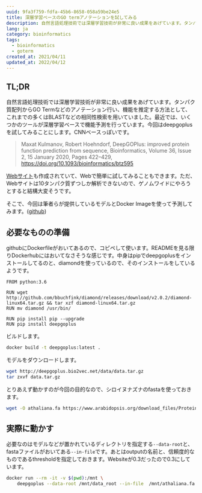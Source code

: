```yaml
---
uuid: 9fa3f759-fdfa-45b6-8658-058a59be24e5
title: 深層学習ベースのGO termアノテーションを試してみる
description: 自然言語処理技術では深層学習技術が非常に良い成果をあげています。タンパク質配列からGO Termなどのアノテーション行い、機能を推定する方法として、これまでの多くはBLASTなどの相同性検索を用いていました。最近では、いくつかのツールが深層学習ベースで機能予測を行っています。今回はdeepgoplusを試してみることにします。
lang: ja
category: bioinformatics
tags:
  - bioinformatics
  - goterm
created_at: 2021/04/11
updated_at: 2022/04/12
---
```


## TL;DR

自然言語処理技術では深層学習技術が非常に良い成果をあげています。タンパク質配列からGO Termなどのアノテーション行い、機能を推定する方法として、これまでの多くはBLASTなどの相同性検索を用いていました。最近では、いくつかのツールが深層学習ベースで機能予測を行っています。今回はdeepgoplusを試してみることにします。CNNベースっぽいです。

> Maxat Kulmanov, Robert Hoehndorf, DeepGOPlus: improved protein function prediction from sequence, Bioinformatics, Volume 36, Issue 2, 15 January 2020, Pages 422–429, https://doi.org/10.1093/bioinformatics/btz595

[Webサイト](https://deepgo.cbrc.kaust.edu.sa/deepgo/)も作成されていて、Webで簡単に試してみることもできます。ただ、Webサイトは10タンパク質ずつしか解析できないので、ゲノムワイドにやろうとすると結構大変そうです。

そこで、今回は筆者らが提供しているモデルとDocker Imageを使って予測してみます。([github](https://github.com/bio-ontology-research-group/deepgoplus))

## 必要なものの準備

githubにDockerfileがおいてあるので、コピペして使います。READMEを見る限りDockerhubにはおいてなさそうな感じです。中身はpipでdeepgoplusをインストールしてるのと、diamondを使っているので、そのインストールをしているようです。

```docker
FROM python:3.6

RUN wget http://github.com/bbuchfink/diamond/releases/download/v2.0.2/diamond-linux64.tar.gz && tar xzf diamond-linux64.tar.gz
RUN mv diamond /usr/bin/

RUN pip install pip --upgrade
RUN pip install deepgoplus
```

ビルドします。

```bash
docker build -t deepgoplus:latest .
```

モデルをダウンロードします。

```bash
wget http://deepgoplus.bio2vec.net/data/data.tar.gz
tar zxvf data.tar.gz
```

とりあえず動かすのが今回の目的なので、シロイヌナズナのfastaを使っておきます。

```bash
wget -O athaliana.fa https://www.arabidopsis.org/download_files/Proteins/TAIR10_protein_lists/TAIR10_pep_20101214
```

## 実際に動かす

必要なのはモデルなどが置かれているディレクトリを指定する`--data-root`と、fastaファイルがおいてある`--in-file`です。あとはoutputの名前と、信頼度的なものであるthresholdを指定しておきます。Websiteが0.3だったので0.3にしています。

```bash
docker run --rm -it -v $(pwd):/mnt \
    deepgoplus --data-root /mnt/data_root --in-file  /mnt/athaliana.fa --out-file /mnt/deepgoplus_result.tsv --threshold 0.3
```
